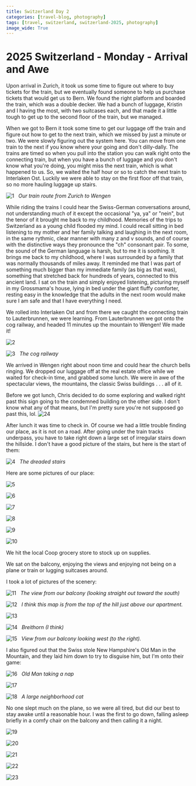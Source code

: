 ```yaml
---
title: Switzerland Day 2
categories: [travel-blog, photography]
tags: [travel, switzerland, switzerland-2025, photography]
image_wide: True
---
```


# 2025 Switzerland - Monday - Arrival and Awe

Upon arrival in Zurich, it took us some time to figure out where to buy tickets for the train, but we eventually found someone to help us purchase tickets that would get us to Bern. We found the right platform and boarded the train, which was a double decker. We had a bunch of luggage, Kristin and I having the most, with two suitcases each, and that made it a little tough to get up to the second floor of the train, but we managed.

When we got to Bern it took some time to get our luggage off the train and figure out how to get to the next train, which we missed by just a minute or two. We were slowly figuring out the system here. You can move from one train to the next if you know where your going and don't dilly-dally. The trains are timed so when you pull into the station you can walk right onto the connecting train, but when you have a bunch of luggage and you don't know what you're doing, you might miss the next train, which is what happened to us. So, we waited the half hour or so to catch the next train to Interlaken Ost. Luckily we were able to stay on the first floor off that train, so no more hauling luggage up stairs.

<a href='javascript:void(0);' name='pic-1'></a>
![1](/images/2025-08-18-switzerland-day-2/1.jpg)
_&nbsp; Our train route from Zurich to Wengen_

While riding the trains I could hear the Swiss-German conversations around, not understanding much of it except the occasional "ya, ya" or "nein", but the tenor of it brought me back to my childhood. Memories of the trips to Switzerland as a young child flooded my mind. I could recall sitting in bed listening to my mother and her family talking and laughing in the next room, in the same rythmic, clear manner with many z and v sounds, and of course with the distinctive ways they pronounce the "ch" consonant pair. To some, the sound of the German language is harsh, but to me it is soothing. It brings me back to my childhood, where I was surrounded by a family that was normally thousands of miles away. It reminded me that I was part of something much bigger than my immediate family (as big as that was), something that stretched back for hundreds of years, connected to this ancient land. I sat on the train and simply enjoyed listening, picturing myself in my Grossmama's house, lying in bed under the giant fluffy comforter, resting easy in the knowledge that the adults in the next room would make sure I am safe and that I have everything I need.

We rolled into Interlaken Ost and from there we caught the connecting train to Lauterbrunnen, we were learning. From Lauterbrunnen we got onto the cog railway, and headed 11 minutes up the mountain to Wengen! We made it!

<a href='javascript:void(0);' name='pic-2'></a>
![2](/images/2025-08-18-switzerland-day-2/2.jpg)

<a href='javascript:void(0);' name='pic-3'></a>
![3](/images/2025-08-18-switzerland-day-2/3.jpg)
_&nbsp; The cog railway_

We arrived in Wengen right about noon time and could hear the church bells ringing. We dropped our luggage off at the real estate office while we waited for check-in time, and grabbed some lunch. We were in awe of the spectacular views, the mountains, the classic Swiss buildings . . . all of it.

Before we got lunch, Chris decided to do some exploring and walked right past this sign going to the condemned building on the other side. I don't know what any of that means, but I'm pretty sure you're not supposed go past this, lol.
<a href='javascript:void(0);' name='pic-24'></a>
![24](/images/2025-08-18-switzerland-day-2/24.jpg)
_&nbsp; <a href='{% link photo_info/pi-2025-08-18-24.md %}'><i class='fa fa-info-circle' style='font-size: 0.73em;'></i></a>_

After lunch it was time to check in. Of course we had a little trouble finding our place, as it is not on a road. After going under the train tracks underpass, you have to take right down a large set of irregular stairs down the hillside. I don't have a good picture of the stairs, but here is the start of them:

<a href='javascript:void(0);' name='pic-4'></a>
![4](/images/2025-08-18-switzerland-day-2/4.jpg)
_&nbsp; The dreaded stairs_

Here are some pictures of our place:

<a href='javascript:void(0);' name='pic-5'></a>
![5](/images/2025-08-18-switzerland-day-2/5.jpg)

<a href='javascript:void(0);' name='pic-6'></a>
![6](/images/2025-08-18-switzerland-day-2/6.jpg)

<a href='javascript:void(0);' name='pic-7'></a>
![7](/images/2025-08-18-switzerland-day-2/7.jpg)

<a href='javascript:void(0);' name='pic-8'></a>
![8](/images/2025-08-18-switzerland-day-2/8.jpg)

<a href='javascript:void(0);' name='pic-9'></a>
![9](/images/2025-08-18-switzerland-day-2/9.jpg)

<a href='javascript:void(0);' name='pic-10'></a>
![10](/images/2025-08-18-switzerland-day-2/10.jpg)

We hit the local Coop grocery store to stock up on supplies.

We sat on the balcony, enjoying the views and enjoying not being on a plane or train or lugging suitcases around.

I took a lot of pictures of the scenery:

<a href='javascript:void(0);' name='pic-11'></a>
![11](/images/2025-08-18-switzerland-day-2/11.jpg)
_&nbsp; The view from our balcony (looking straight out toward the south) <a href='{% link photo_info/pi-2025-08-18-11.md %}'><i class='fa fa-info-circle' style='font-size: 0.73em;'></i></a>_

<a href='javascript:void(0);' name='pic-12'></a>
![12](/images/2025-08-18-switzerland-day-2/12.jpg)
_&nbsp; I think this map is from the top of the hill just above our apartment. <a href='{% link photo_info/pi-2025-08-18-12.md %}'><i class='fa fa-info-circle' style='font-size: 0.73em;'></i></a>_

<a href='javascript:void(0);' name='pic-13'></a>
![13](/images/2025-08-18-switzerland-day-2/13.jpg)
_&nbsp; <a href='{% link photo_info/pi-2025-08-18-13.md %}'><i class='fa fa-info-circle' style='font-size: 0.73em;'></i></a>_

<a href='javascript:void(0);' name='pic-14'></a>
![14](/images/2025-08-18-switzerland-day-2/14.jpg)
_&nbsp; Breithorn (I think) <a href='{% link photo_info/pi-2025-08-18-14.md %}'><i class='fa fa-info-circle' style='font-size: 0.73em;'></i></a>_

<a href='javascript:void(0);' name='pic-15'></a>
![15](/images/2025-08-18-switzerland-day-2/15.jpg)
_&nbsp; View from our balcony looking west (to the right). <a href='{% link photo_info/pi-2025-08-18-15.md %}'><i class='fa fa-info-circle' style='font-size: 0.73em;'></i></a>_

I also figured out that the Swiss stole New Hampshire's Old Man in the Mountain, and they laid him down to try to disguise him, but I'm onto their game:

<a href='javascript:void(0);' name='pic-16'></a>
![16](/images/2025-08-18-switzerland-day-2/16.jpg)
_&nbsp; Old Man taking a nap <a href='{% link photo_info/pi-2025-08-18-16.md %}'><i class='fa fa-info-circle' style='font-size: 0.73em;'></i></a>_

<a href='javascript:void(0);' name='pic-17'></a>
![17](/images/2025-08-18-switzerland-day-2/17.jpg)
_&nbsp; <a href='{% link photo_info/pi-2025-08-18-17.md %}'><i class='fa fa-info-circle' style='font-size: 0.73em;'></i></a>_

<a href='javascript:void(0);' name='pic-18'></a>
![18](/images/2025-08-18-switzerland-day-2/18.jpg)
_&nbsp; A large neighborhood cat <a href='{% link photo_info/pi-2025-08-18-18.md %}'><i class='fa fa-info-circle' style='font-size: 0.73em;'></i></a>_

No one slept much on the plane, so we were all tired, but did our best to stay awake until a reasonable hour. I was the first to go down, falling asleep briefly in a comfy chair on the balcony and then calling it a night.

<a href='javascript:void(0);' name='pic-19'></a>
![19](/images/2025-08-18-switzerland-day-2/19.jpg)
_&nbsp; <a href='{% link photo_info/pi-2025-08-18-19.md %}'><i class='fa fa-info-circle' style='font-size: 0.73em;'></i></a>_

<a href='javascript:void(0);' name='pic-20'></a>
![20](/images/2025-08-18-switzerland-day-2/20.jpg)
_&nbsp; <a href='{% link photo_info/pi-2025-08-18-20.md %}'><i class='fa fa-info-circle' style='font-size: 0.73em;'></i></a>_

<a href='javascript:void(0);' name='pic-21'></a>
![21](/images/2025-08-18-switzerland-day-2/21.jpg)
_&nbsp; <a href='{% link photo_info/pi-2025-08-18-21.md %}'><i class='fa fa-info-circle' style='font-size: 0.73em;'></i></a>_

<a href='javascript:void(0);' name='pic-22'></a>
![22](/images/2025-08-18-switzerland-day-2/22.jpg)
_&nbsp; <a href='{% link photo_info/pi-2025-08-18-22.md %}'><i class='fa fa-info-circle' style='font-size: 0.73em;'></i></a>_

<a href='javascript:void(0);' name='pic-23'></a>
![23](/images/2025-08-18-switzerland-day-2/23.jpg)
_&nbsp; <a href='{% link photo_info/pi-2025-08-18-23.md %}'><i class='fa fa-info-circle' style='font-size: 0.73em;'></i></a>_

